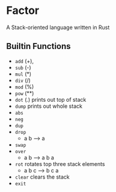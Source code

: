 # Factor

A Stack-oriented language written in Rust

## Builtin Functions

- `add` (+),
- `sub` (-)
- `mul` (\*)
- `div` (/)
- `mod` (%)
- `pow` (\*\*)
- `dot` (.) prints out top of stack
- `dump` prints out whole stack
- `abs`
- `neg`
- `dup`
- `drop`
    - a b --> a
- `swap`
- `over`
    - a b --> a b a
- `rot` rotates top three stack elements
    - a b c --> b c a
- `clear` clears the stack
- `exit`
